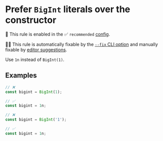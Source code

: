 # Prefer `BigInt` literals over the constructor

💼 This rule is enabled in the ✅ `recommended` [config](https://github.com/sindresorhus/eslint-plugin-unicorn#recommended-config).

🔧💡 This rule is automatically fixable by the [`--fix` CLI option](https://eslint.org/docs/latest/user-guide/command-line-interface#--fix) and manually fixable by [editor suggestions](https://eslint.org/docs/latest/use/core-concepts#rule-suggestions).

<!-- end auto-generated rule header -->
<!-- Do not manually modify this header. Run: `npm run fix:eslint-docs` -->

Use `1n` instead of `BigInt(1)`.

## Examples

```js
// ❌
const bigint = BigInt(1);

// ✅
const bigint = 1n;
```

```js
// ❌
const bigint = BigInt('1');

// ✅
const bigint = 1n;
```
